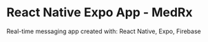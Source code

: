 # React Native Expo App - MedRx

Real-time messaging app created with: React Native, Expo, Firebase
